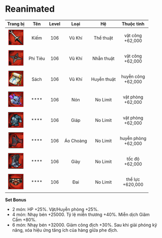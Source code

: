 # Reanimated

|                   Trang bị                   |    Tên   | Level |    Loại   |      Hệ     |          Thuộc tính           |
| :------------------------------------------: | :------: | :---: | :-------: | :---------: | :---------------------------: |
| ![](<../../.gitbook/assets/image (798).png>) |   Kiếm   |  106  |   Vũ Khí  |  Thể thuật  |   <p>vật công<br>+62,000</p>  |
| ![](<../../.gitbook/assets/image (851).png>) | Phi Tiêu |  106  |   Vũ Khí  |  Nhẫn thuật |   <p>vật công<br>+62,000</p>  |
| ![](<../../.gitbook/assets/image (797).png>) |   Sách   |  106  |   Vũ Khí  | Huyễn thuật |  <p>huyễn công<br>+62,000</p> |
| ![](<../../.gitbook/assets/image (837).png>) |   ****   |  106  |    Nón    |   No Limit  |  <p>vật phòng<br>+62,000</p>  |
| ![](<../../.gitbook/assets/image (812).png>) |   ****   |  106  |    Giáp   |   No Limit  |  <p>vật phòng<br>+62,000</p>  |
| ![](<../../.gitbook/assets/image (862).png>) |   ****   |  106  | Áo Choàng |   No Limit  | <p>huyễn phòng<br>+62,000</p> |
| ![](<../../.gitbook/assets/image (366).png>) |   ****   |  106  |    Giày   |   No Limit  |    <p>tốc độ<br>+62,000</p>   |
| ![](<../../.gitbook/assets/image (377).png>) |   ****   |  106  |    Đai    |   No Limit  |   <p>thể lực<br>+620,000</p>  |

**Set Bonus**

* 2 món: HP +25%. Vật/Huyễn phòng +25%.
* 4 món: Nhạy bén +25000. Tỷ lệ miễn thương +40%. Miễn dịch Giâm Cầm +80%.
* 6 món: Nhạy bén +32000. Giảm công địch +30%. Sau khi giải phóng kỹ năng, xóa hiệu ứng tăng ích của hàng giữa phe địch.
